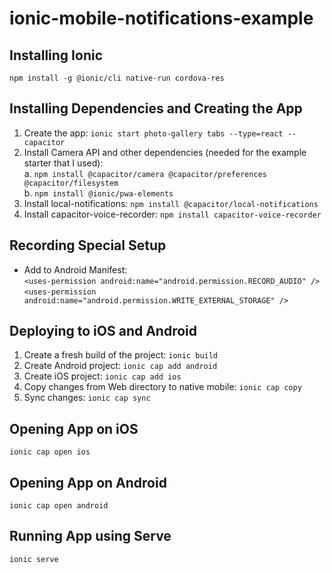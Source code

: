 # ionic-mobile-notifications-example

## Installing Ionic

`npm install -g @ionic/cli native-run cordova-res`

## Installing Dependencies and Creating the App

1. Create the app: `ionic start photo-gallery tabs --type=react --capacitor`
2. Install Camera API and other dependencies (needed for the example starter that I used):  
   a. `npm install @capacitor/camera @capacitor/preferences @capacitor/filesystem`  
   b. `npm install @ionic/pwa-elements`
3. Install local-notifications: `npm install @capacitor/local-notifications`
4. Install capacitor-voice-recorder: `npm install capacitor-voice-recorder`

## Recording Special Setup

- Add to Android Manifest: <br> `<uses-permission android:name="android.permission.RECORD_AUDIO" />` <br>
`<uses-permission android:name="android.permission.WRITE_EXTERNAL_STORAGE" />`

## Deploying to iOS and Android

1. Create a fresh build of the project: `ionic build`
2. Create Android project: `ionic cap add android`
3. Create iOS project: `ionic cap add ios`
4. Copy changes from Web directory to native mobile: `ionic cap copy`
5. Sync changes: `ionic cap sync`

## Opening App on iOS

`ionic cap open ios`

## Opening App on Android

`ionic cap open android`

## Running App using Serve

`ionic serve`

